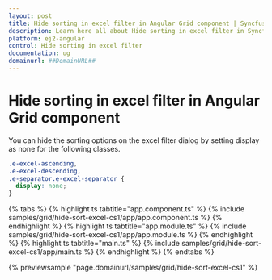 ```yaml
---
layout: post
title: Hide sorting in excel filter in Angular Grid component | Syncfusion
description: Learn here all about Hide sorting in excel filter in Syncfusion Angular Grid component of Syncfusion Essential JS 2 and more.
platform: ej2-angular
control: Hide sorting in excel filter 
documentation: ug
domainurl: ##DomainURL##
---
```


# Hide sorting in excel filter in Angular Grid component

You can hide the sorting options on the excel filter dialog by setting display as none for the following classes.

```css
.e-excel-ascending,
.e-excel-descending,
.e-separator.e-excel-separator {
  display: none;
}

```

{% tabs %}
{% highlight ts tabtitle="app.component.ts" %}
{% include samples/grid/hide-sort-excel-cs1/app/app.component.ts %}
{% endhighlight %}
{% highlight ts tabtitle="app.module.ts" %}
{% include samples/grid/hide-sort-excel-cs1/app/app.module.ts %}
{% endhighlight %}
{% highlight ts tabtitle="main.ts" %}
{% include samples/grid/hide-sort-excel-cs1/app/main.ts %}
{% endhighlight %}
{% endtabs %}
  
{% previewsample "page.domainurl/samples/grid/hide-sort-excel-cs1" %}
